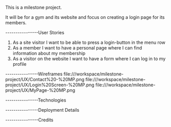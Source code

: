 This is a milestone project.

It will be for a gym and its website and focus on creating
a login page for its members.

----------------User Stories
1. As a site visitor I want to be able to press a login-button in the menu row
2. As a member I want to have a personal page where I can find information about my membership
3. As a visitor on the website I want to have a form where I can log in to my profile



----------------Wireframes
file:///workspace/milestone-project/UX/Contact%20-%20MP.png
file:///workspace/milestone-project/UX/Login%20Screen-%20MP.png
file:///workspace/milestone-project/UX/MyPage-%20MP.png



----------------Technologies



----------------Deployment Details



----------------Credits
